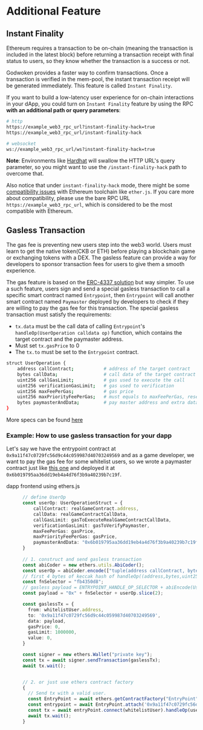# Additional Feature

## Instant Finality

Ethereum requires a transaction to be on-chain (meaning the transaction is included in the latest block) before returning a transaction receipt with final status to users, so they know whether the transaction is a success or not.

Godwoken provides a faster way to confirm transactions. Once a transaction is verified in the mem-pool, the instant transaction receipt will be generated immediately. This feature is called `Instant Finality`.

If you want to build a low-latency user experience for on-chain interactions in your dApp, you could turn on `Instant Finality` feature by using the RPC **with an additional path or query parameters**:

```bash
# http
https://example_web3_rpc_url?instant-finality-hack=true
https://example_web3_rpc_url/instant-finality-hack

# websocket
ws://example_web3_rpc_url/ws?instant-finality-hack=true
```

**Note**: Environments like [Hardhat](https://github.com/NomicFoundation/hardhat) will swallow the HTTP URL's query parameter, so you might want to use the `/instant-finality-hack` path to overcome that.

Also notice that under `instant-finality-hack` mode, there might be some [compatibility issues](https://github.com/godwokenrises/godwoken-web3/issues/283) with Ethereum toolchain like `ether.js`. If you care more about compatibility, please use the bare RPC URL `https://example_web3_rpc_url`, which is considered to be the most compatible with Ethereum.

## Gasless Transaction

The gas fee is preventing new users step into the web3 world. Users must learn to get the native token(CKB or ETH) before playing a blockchain game or exchanging tokens with a DEX. The gasless feature can provide a way for developers to sponsor transaction fees for users to give them a smooth experience.

The gas feature is based on the [ERC-4337 solution](https://eips.ethereum.org/EIPS/eip-4337) but way simpler. To use a such feature, users sign and send a special gasless transaction to call a specific smart contract named `Entrypoint`, then `Entrypoint` will call another smart contract named `Paymaster` deployed by developers to check if they are willing to pay the gas fee for this transaction. The special gasless transaction must satisfy the requirements:

- `tx.data` must be the call data of calling `Entrypoint`'s `handleOp(UserOperation calldata op)` function, which contains the target contract and the paymaster address.
- Must set `tx.gasPrice` to 0
- The `tx.to` must be set to the `Entrypoint` contract.

```sh
struct UserOperation {
    address callContract;           # address of the target contract
    bytes callData;                 # call data of the target contract
    uint256 callGasLimit;           # gas used to execute the call
    uint256 verificationGasLimit;   # gas used to verification
    uint256 maxFeePerGas;           # gas price
    uint256 maxPriorityFeePerGas;   # must equals to maxFeePerGas, reserved for EIP-1559
    bytes paymasterAndData;         # pay master address and extra data
}
```

More specs can be found [here](https://github.com/godwokenrises/godwoken/discussions/860#discussion-4568687)

### Example: How to use gasless transaction for your dapp

Let's say we have the entrypoint contract at `0x9a11f47c0729fc56d9c44c059987d40703249569` and as a game developer, we want to pay the gas fee for some whitelist users, so we wrote a paymaster contract just like [this one](https://github.com/godwokenrises/account-abstraction/blob/gw-gasless/contracts/samples/GaslessDemoPaymaster.sol) and deployed it at `0x6b019795aa36dd19eb4a4d76f3b9a40239b7c19f`.

dapp frontend using ethers.js

```ts
      // define UserOp
      const userOp: UserOperationStruct = {
          callContract: realGameContract.address,
          callData: realGameContractCallData,
          callGasLimit: gasToExecuteRealGameContractCallData,
          verificationGasLimit: gasToVerifyPaymaster,
          maxFeePerGas: gasPrice,
          maxPriorityFeePerGas: gasPrice,
          paymasterAndData: "0x6b019795aa36dd19eb4a4d76f3b9a40239b7c19f" 
      }
      
      // 1. construct and send gasless transaction
      const abiCoder = new ethers.utils.AbiCoder();
      const userOp = abiCoder.encode(["tuple(address callContract, bytes callData, uint256 callGasLimit, uint256 verificationGasLimit, uint256 maxFeePerGas, uint256 maxPriorityFeePerGas, bytes paymasterAndData) UserOperation"], [userOp]);
      // first 4 bytes of keccak hash of handleOp((address,bytes,uint256,uint256,uint256,uint256,bytes))
      const fnSelector = "fb4350d8";
      // gasless payload = ENTRYPOINT_HANDLE_OP_SELECTOR + abiEncode(UserOperation)
      const payload = "0x" + fnSelector + userOp.slice(2);

      const gaslessTx = {
        from: whitelistUser.address,
        to: '0x9a11f47c0729fc56d9c44c059987d40703249569',
        data: payload,
        gasPrice: 0,
        gasLimit: 1000000,
        value: 0,
      }

      const signer = new ethers.Wallet("private key");
      const tx = await signer.sendTransaction(gaslessTx);
      await tx.wait();


      // 2. or just use ethers contract factory
      {
        // Send tx with a valid user.
        const EntryPoint = await ethers.getContractFactory("EntryPoint");
        const entrypoint = await EntryPoint.attach('0x9a11f47c0729fc56d9c44c059987d40703249569');
        const tx = await entryPoint.connect(whitelistUser).handleOp(userOp, {gasLimit: 100000, gasPrice: 0});
        await tx.wait();
      }
```
